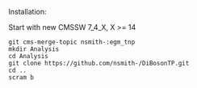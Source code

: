 Installation:

Start with new CMSSW 7_4_X, X >= 14
```
git cms-merge-topic nsmith-:egm_tnp
mkdir Analysis
cd Analysis
git clone https://github.com/nsmith-/DiBosonTP.git
cd ..
scram b
```
